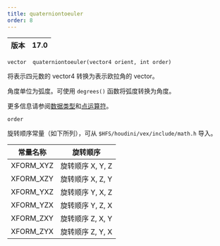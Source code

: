 ```yaml
---
title: quaterniontoeuler
order: 8
---
```

| 版本 | 17.0 |
| --- | --- |

`vector  quaterniontoeuler(vector4 orient, int order)`

将表示四元数的 vector4 转换为表示欧拉角的 vector。

角度单位为弧度。可使用 `degrees()` 函数将弧度转换为角度。

更多信息请参阅[数据类型](../lang.html#data-types)和[点运算符](../lang.html#dot-operator)。

`order`

旋转顺序常量（如下所列），可从 `$HFS/houdini/vex/include/math.h` 导入。

| 常量名称 | 旋转顺序 |
| --- | --- |
| XFORM_XYZ | 旋转顺序 X, Y, Z |
| XFORM_XZY | 旋转顺序 X, Z, Y |
| XFORM_YXZ | 旋转顺序 Y, X, Z |
| XFORM_YZX | 旋转顺序 Y, Z, X |
| XFORM_ZXY | 旋转顺序 Z, X, Y |
| XFORM_ZYX | 旋转顺序 Z, Y, X |
